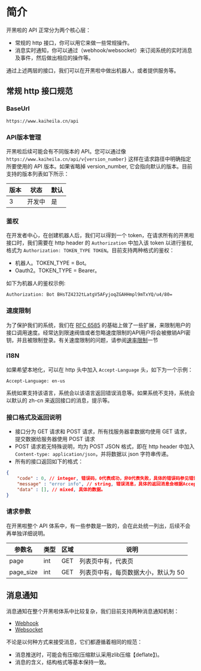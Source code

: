 # 简介
开黑啦的 API 正常分为两个核心层：
- 常规的 http 接口，你可以用它来做一些常规操作。
- 消息实时通知，你可以通过（webhook/websocket）来订阅系统的实时消息及事件，然后做出相应的操作等。

通过上述两层的接口，我们可以在开黑啦中做出机器人，或者提供服务等。


## 常规 http 接口规范

### BaseUrl

```
https://www.kaiheila.cn/api
```

### API版本管理
开黑啦后续可能会有不同版本的 API。您可以通过像 `https://www.kaiheila.cn/api/v{version_number}` 这样在请求路径中明确指定所要使用的 API 版本。如果省略掉 version_number, 它会指向默认的版本。目前支持的版本列表如下所示：


版本  | 状态| 默认
---|---|--
3| 开发中| 是


### 鉴权
在开发者中心，在创建机器人后，我们可以得到一个 token，在请求所有的开黑啦接口时，我们需要在 http header 的 `Authorization` 中加入该 token 以进行鉴权,格式为 `Authorization: TOKEN_TYPE TOKEN`。目前支持两种格式的鉴权：
- 机器人。TOKEN_TYPE = Bot。
- Oauth2。TOKEN_TYPE = Bearer。

如下为机器人的鉴权示例:

```
Authorization: Bot BHsTZ4232tLatgV5AFyjoqZGAHHmpl9mTxYQ/u4/80=
```

### 速度限制
为了保护我们的系统，我们在 [RFC 6585](https://tools.ietf.org/html/rfc6585#section-4) 的基础上做了一些扩展，来限制用户的接口调用速度。经常达到限速阀值或者忽略速度限制的API用户将会被撤销API密钥，并且被限制登录。有关速度限制的问题，请参阅[速率限制](https://developer.kaiheila.cn/doc/rate-limit)一节

### i18N
如果希望本地化，可以在 http 头中加入 `Accept-Language` 头，如下为一个示例：
```
Accept-Language: en-us
```

系统如果支持该语言，系统会以该语言返回错误消息等。如果系统不支持，系统会以默认的 zh-cn 来返回接口的消息，提示等。


### 接口格式及返回说明
- 接口分为 GET 请求和 POST 请求，所有找服务器拿数据均使用 GET 请求，提交数据给服务器使用 POST 请求
- POST 请求若无特殊说明，均为 POST JSON 格式，即在 http header 中加入`Content-type: application/json`，并将数据以 json 字符串传递。
- 所有的接口返回如下的格式：

```json
{
    "code" : 0, // integer, 错误码，0代表成功，非0代表失败，具体的错误码参见错误码一览
    "message" : "error info", // string, 错误消息，具体的返回消息会根据Accept-Language来返回。
    "data" : [], // mixed, 具体的数据。
}
```

### 请求参数

在开黑啦整个 API 体系中，有一些参数是一致的，会在此处统一列出，后续不会再单独详细说明。

参数名 | 类型 |区域| 说明
---|---|---|---
page |int|GET|列表页中有，代表页
page_size|int|GET|列表页中有，每页数据大小，默认为 50


## 消息通知
消息通知在整个开黑啦体系中比较复杂，我们目前支持两种消息通知机制：
- [Webhook](https://developer.kaiheila.cn/doc/webhook)
- [Websocket](https://developer.kaiheila.cn/doc/websocket)

不论是以何种方式来接受消息，它们都遵循着相同的规范：
- 消息推送时，可能会有压缩(压缩默认采用zlib压缩【deflate】)。
- 消息的含义，结构格式等基本保持一致。



